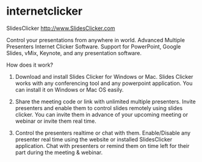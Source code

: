 # internetclicker

SlidesClicker 
http://www.SlidesClicker.com

Control your presentations from anywhere in world. Advanced Multiple Presenters Internet Clicker Software. Support for PowerPoint, Google Slides, vMix, Keynote, and any presentation software.

How does it work?
1. Download and install Slides Clicker for Windows or Mac.
Slides Clicker works with any conferencing tool and any powerpoint application. You can install it on Windows or Mac OS easily.

2. Share the meeting code or link with unlimited multiple presenters.
Invite presenters and enable them to control slides remotely using slides clicker. You can invite them in advance of your upcoming meeting or webinar or invite them real time.

3. Control the presenters realtime or chat with them.
Enable/Disable any presenter real time using the website or installed SlidesClicker application. Chat with presenters or remind them on time left for their part during the meeting & webinar.
